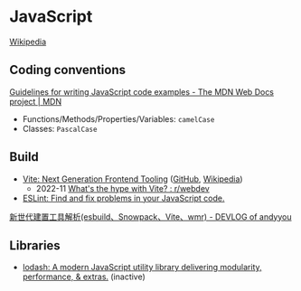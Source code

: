 # JavaScript
[Wikipedia](https://en.wikipedia.org/wiki/JavaScript)

## Coding conventions
[Guidelines for writing JavaScript code examples - The MDN Web Docs project | MDN](https://developer.mozilla.org/en-US/docs/MDN/Writing_guidelines/Writing_style_guide/Code_style_guide/JavaScript)
- Functions/Methods/Properties/Variables: `camelCase`
- Classes: `PascalCase`

## Build
- [Vite: Next Generation Frontend Tooling](https://vitejs.dev/) ([GitHub](https://github.com/vitejs/vite), [Wikipedia](https://en.wikipedia.org/wiki/Vite_(software)))
  - 2022-11 [What's the hype with Vite? : r/webdev](https://www.reddit.com/r/webdev/comments/z4rbe4/whats_the_hype_with_vite/)
- [ESLint: Find and fix problems in your JavaScript code.](https://github.com/eslint/eslint)

[新世代建置工具解析(esbuild、Snowpack、Vite、wmr) - DEVLOG of andyyou](https://andyyou.github.io/2021/04/25/new-generation-of-build-tools-comparsing/)

## Libraries
- [lodash: A modern JavaScript utility library delivering modularity, performance, & extras.](https://github.com/lodash/lodash) (inactive)
